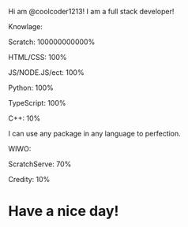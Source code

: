 Hi am @coolcoder1213!
I am a full stack developer!



Knowlage:

Scratch: 100000000000%

HTML/CSS: 100%

JS/NODE.JS/ect: 100%

Python: 100%

TypeScript: 100%

C++: 10%

I can use any package in any language to perfection.





WIWO:

ScratchServe: 70%

Credity: 10%


# Have a nice day!
